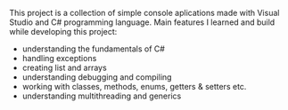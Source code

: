 This project is a collection of simple console aplications made with Visual Studio and C# programming language. Main features I learned and build while developing this project:

- understanding the fundamentals of C#
- handling exceptions
- creating list and arrays
- understanding debugging and compiling
- working with classes, methods, enums, getters & setters etc.
- understanding multithreading and generics
